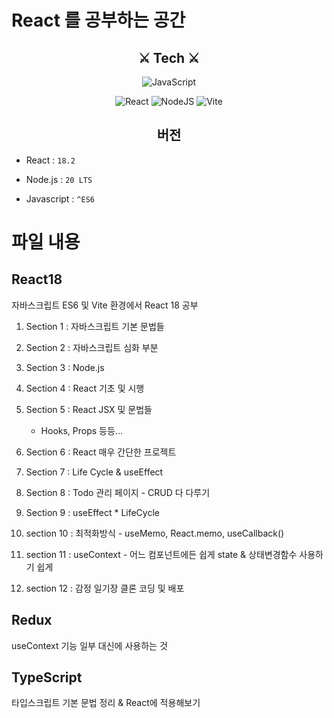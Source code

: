 # React 를 공부하는 공간

<h2 align="center">
⚔ Tech ⚔ 
</h2>
<div align="center">

![JavaScript](https://img.shields.io/badge/javascript-%23323330.svg?style=for-the-badge&logo=javascript&logoColor=%23F7DF1E)

![React](https://img.shields.io/badge/react-%2320232a.svg?style=for-the-badge&logo=react&logoColor=%2361DAFB)
![NodeJS](https://img.shields.io/badge/node.js-6DA55F?style=for-the-badge&logo=node.js&logoColor=white)
![Vite](https://img.shields.io/badge/vite-%23646CFF.svg?style=for-the-badge&logo=vite&logoColor=white)

</div>

<h2 align="center">
버전
</h2>

- React : `18.2`

- Node.js : `20 LTS`

- Javascript : `^ES6`

# 파일 내용

## React18

자바스크립트 ES6 및 Vite 환경에서 React 18 공부

1. Section 1 : 자바스크립트 기본 문법들

2. Section 2 : 자바스크립트 심화 부분

3. Section 3 : Node.js

4. Section 4 : React 기초 및 시행

5. Section 5 : React JSX 및 문법들

   - Hooks, Props 등등...

6. Section 6 : React 매우 간단한 프로젝트

7. Section 7 : Life Cycle & useEffect

8. Section 8 : Todo 관리 페이지 - CRUD 다 다루기

9. Section 9 : useEffect \* LifeCycle

10. section 10 : 최적화방식 - useMemo, React.memo, useCallback()

11. section 11 : useContext - 어느 컴포넌트에든 쉽게 state & 상태변경함수 사용하기 쉽게

12. section 12 : 감정 일기장 클론 코딩 및 배포

## Redux

useContext 기능 일부 대신에 사용하는 것

## TypeScript

타입스크립트 기본 문법 정리 & React에 적용해보기
